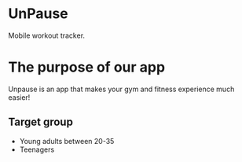 # UnPause
Mobile workout tracker.

# The purpose of our app
Unpause is an app that makes your gym and fitness experience much easier!

## Target group
- Young adults between 20-35
- Teenagers
